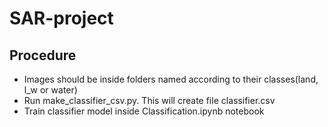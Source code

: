# SAR-project
## Procedure
 * Images should be inside folders named according to their classes(land, l_w or water)
 * Run make_classifier_csv.py. This will create file classifier.csv
 * Train classifier model inside Classification.ipynb notebook


